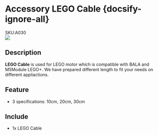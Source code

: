 # Accessory LEGO Cable {docsify-ignore-all}

<div class="badge badge-pill badge-primary product_sku_tag">SKU:A030</div>

<div class="product_pic"><img src="assets/img/product_pics/accessory/lego_cable_01.jpg"></div>

## Description

**LEGO Cable** is used for LEGO motor which is compatible with BALA and M5Module LEGO+. We have prepared different length to fit your needs on different appliactions.

## Feature

-  3 specifications: 10cm, 20cm, 30cm

## Include

- 1x LEGO Cable

<script>

   var purchase_link = 'https://m5stack.com/collections/m5-accessory/products/m5stack-lego-motor-adapter-cable';

   anchor_search(purchase_link);
   scrollFunc();

</script>